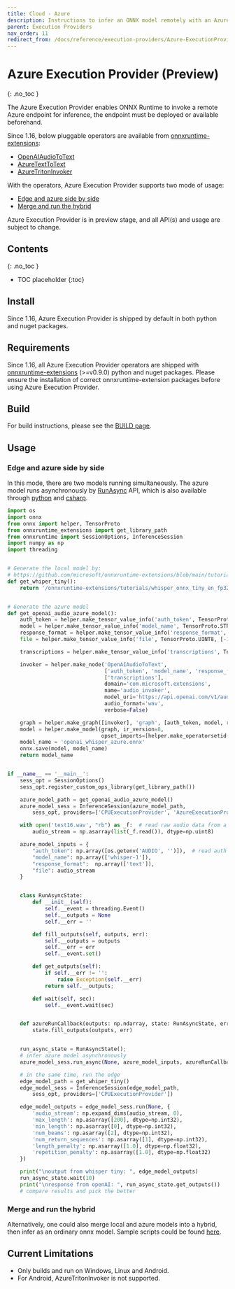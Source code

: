 ```yaml
---
title: Cloud - Azure
description: Instructions to infer an ONNX model remotely with an Azure endpoint
parent: Execution Providers
nav_order: 11
redirect_from: /docs/reference/execution-providers/Azure-ExecutionProvider
---
```


# Azure Execution Provider (Preview)
{: .no_toc }

The Azure Execution Provider enables ONNX Runtime to invoke a remote Azure endpoint for inference, the endpoint must be deployed or available beforehand.


Since 1.16, below pluggable operators are available from [onnxruntime-extensions](https://github.com/microsoft/onnxruntime-extensions): 

- [OpenAIAudioToText](https://github.com/microsoft/onnxruntime-extensions/blob/main/docs/custom_ops.md#openaiaudiototext)
- [AzureTextToText](https://github.com/microsoft/onnxruntime-extensions/blob/main/docs/custom_ops.md#azuretexttotext)
- [AzureTritonInvoker](https://github.com/microsoft/onnxruntime-extensions/blob/main/docs/custom_ops.md#azuretritoninvoker)

With the operators, Azure Execution Provider supports two mode of usage:

- [Edge and azure side by side](#Edge-and-azure-side-by-side)
- [Merge and run the hybrid](#Merge-and-run-the-hybrid)

Azure Execution Provider is in preview stage, and all API(s) and usage are subject to change.

## Contents
{: .no_toc }

* TOC placeholder
{:toc}

## Install
Since 1.16, Azure Execution Provider is shipped by default in both python and nuget packages.

## Requirements
Since 1.16, all Azure Execution Provider operators are shipped with [onnxruntime-extensions](https://github.com/microsoft/onnxruntime-extensions) (>=v0.9.0) python and nuget packages. Please ensure the installation of correct onnxruntime-extension packages before using Azure Execution Provider.

## Build

For build instructions, please see the [BUILD page](../build/eps.md#azure).

## Usage

### Edge and azure side by side
In this mode, there are two models running simultaneously. The azure model runs asynchronously by [RunAsync](https://github.com/microsoft/onnxruntime/blob/main/include/onnxruntime/core/session/onnxruntime_c_api.h#L4341) API, which is also available through [python](https://github.com/microsoft/onnxruntime/blob/873ef8b8f0b09b49c0a7b7e2f03f3639d7418c22/onnxruntime/python/onnxruntime_pybind_state.cc#L1759) and [csharp](https://github.com/microsoft/onnxruntime/blob/873ef8b8f0b09b49c0a7b7e2f03f3639d7418c22/csharp/src/Microsoft.ML.OnnxRuntime/InferenceSession.shared.cs#L1147).
```python
import os
import onnx
from onnx import helper, TensorProto
from onnxruntime_extensions import get_library_path
from onnxruntime import SessionOptions, InferenceSession
import numpy as np
import threading


# Generate the local model by:
# https://github.com/microsoft/onnxruntime-extensions/blob/main/tutorials/whisper_e2e.py
def get_whiper_tiny():
    return '/onnxruntime-extensions/tutorials/whisper_onnx_tiny_en_fp32_e2e.onnx'


# Generate the azure model
def get_openai_audio_azure_model():
    auth_token = helper.make_tensor_value_info('auth_token', TensorProto.STRING, [1])
    model = helper.make_tensor_value_info('model_name', TensorProto.STRING, [1])
    response_format = helper.make_tensor_value_info('response_format', TensorProto.STRING, [-1])
    file = helper.make_tensor_value_info('file', TensorProto.UINT8, [-1])

    transcriptions = helper.make_tensor_value_info('transcriptions', TensorProto.STRING, [-1])

    invoker = helper.make_node('OpenAIAudioToText',
                               ['auth_token', 'model_name', 'response_format', 'file'],
                               ['transcriptions'],
                               domain='com.microsoft.extensions',
                               name='audio_invoker',
                               model_uri='https://api.openai.com/v1/audio/transcriptions',
                               audio_format='wav',
                               verbose=False)

    graph = helper.make_graph([invoker], 'graph', [auth_token, model, response_format, file], [transcriptions])
    model = helper.make_model(graph, ir_version=8,
                              opset_imports=[helper.make_operatorsetid('com.microsoft.extensions', 1)])
    model_name = 'openai_whisper_azure.onnx'
    onnx.save(model, model_name)
    return model_name


if __name__ == '__main__':
    sess_opt = SessionOptions()
    sess_opt.register_custom_ops_library(get_library_path())

    azure_model_path = get_openai_audio_azure_model()
    azure_model_sess = InferenceSession(azure_model_path,
        sess_opt, providers=['CPUExecutionProvider', 'AzureExecutionProvider'])  # load AzureEP

    with open('test16.wav', "rb") as _f:  # read raw audio data from a local wav file
        audio_stream = np.asarray(list(_f.read()), dtype=np.uint8)

    azure_model_inputs = {
        "auth_token": np.array([os.getenv('AUDIO', '')]),  # read auth from env variable
        "model_name": np.array(['whisper-1']),
        "response_format":  np.array(['text']),
        "file": audio_stream
    }


    class RunAsyncState:
        def __init__(self):
            self.__event = threading.Event()
            self.__outputs = None
            self.__err = ''

        def fill_outputs(self, outputs, err):
            self.__outputs = outputs
            self.__err = err
            self.__event.set()

        def get_outputs(self):
            if self.__err != '':
                raise Exception(self.__err)
            return self.__outputs;

        def wait(self, sec):
            self.__event.wait(sec)


    def azureRunCallback(outputs: np.ndarray, state: RunAsyncState, err: str) -> None:
        state.fill_outputs(outputs, err)


    run_async_state = RunAsyncState();
    # infer azure model asynchronously
    azure_model_sess.run_async(None, azure_model_inputs, azureRunCallback, run_async_state)

    # in the same time, run the edge
    edge_model_path = get_whiper_tiny()
    edge_model_sess = InferenceSession(edge_model_path,
        sess_opt, providers=['CPUExecutionProvider'])

    edge_model_outputs = edge_model_sess.run(None, {
        'audio_stream': np.expand_dims(audio_stream, 0),
        'max_length': np.asarray([200], dtype=np.int32),
        'min_length': np.asarray([0], dtype=np.int32),
        'num_beams': np.asarray([2], dtype=np.int32),
        'num_return_sequences': np.asarray([1], dtype=np.int32),
        'length_penalty': np.asarray([1.0], dtype=np.float32),
        'repetition_penalty': np.asarray([1.0], dtype=np.float32)
    })

    print("\noutput from whisper tiny: ", edge_model_outputs)
    run_async_state.wait(10)
    print("\nresponse from openAI: ", run_async_state.get_outputs())
    # compare results and pick the better
```

### Merge and run the hybrid

Alternatively, one could also merge local and azure models into a hybrid, then infer as an ordinary onnx model.
Sample scripts could be found [here](https://github.com/microsoft/onnxruntime-inference-examples/tree/main/python/AzureEP).

## Current Limitations

* Only builds and run on Windows, Linux and Android.
* For Android, AzureTritonInvoker is not supported.